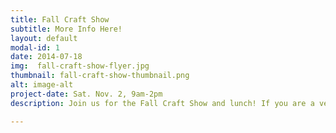 ```yaml
---
title: Fall Craft Show
subtitle: More Info Here!
layout: default
modal-id: 1
date: 2014-07-18
img:  fall-craft-show-flyer.jpg 
thumbnail: fall-craft-show-thumbnail.png
alt: image-alt
project-date: Sat. Nov. 2, 9am-2pm
description: Join us for the Fall Craft Show and lunch! If you are a vendor, register <a href="http://goo.gl/forms/oacwXRXjO3"> here</a> or at the church office.

---
```

